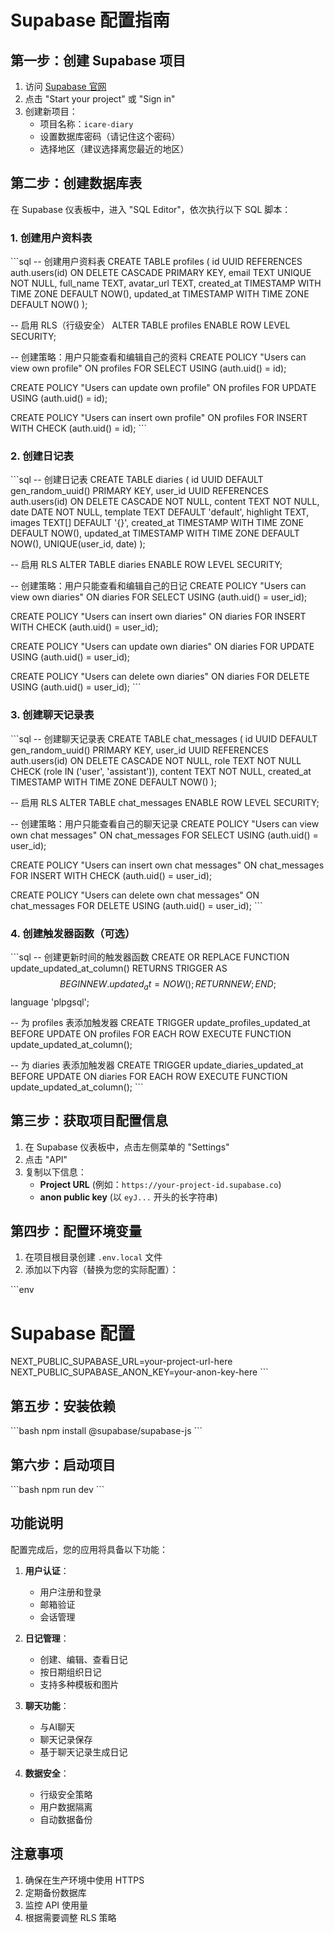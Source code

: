 # Supabase 配置指南

## 第一步：创建 Supabase 项目

1. 访问 [Supabase 官网](https://supabase.com)
2. 点击 "Start your project" 或 "Sign in"
3. 创建新项目：
   - 项目名称：`icare-diary`
   - 设置数据库密码（请记住这个密码）
   - 选择地区（建议选择离您最近的地区）

## 第二步：创建数据库表

在 Supabase 仪表板中，进入 "SQL Editor"，依次执行以下 SQL 脚本：

### 1. 创建用户资料表
\`\`\`sql
-- 创建用户资料表
CREATE TABLE profiles (
  id UUID REFERENCES auth.users(id) ON DELETE CASCADE PRIMARY KEY,
  email TEXT UNIQUE NOT NULL,
  full_name TEXT,
  avatar_url TEXT,
  created_at TIMESTAMP WITH TIME ZONE DEFAULT NOW(),
  updated_at TIMESTAMP WITH TIME ZONE DEFAULT NOW()
);

-- 启用 RLS（行级安全）
ALTER TABLE profiles ENABLE ROW LEVEL SECURITY;

-- 创建策略：用户只能查看和编辑自己的资料
CREATE POLICY "Users can view own profile" ON profiles
  FOR SELECT USING (auth.uid() = id);

CREATE POLICY "Users can update own profile" ON profiles
  FOR UPDATE USING (auth.uid() = id);

CREATE POLICY "Users can insert own profile" ON profiles
  FOR INSERT WITH CHECK (auth.uid() = id);
\`\`\`

### 2. 创建日记表
\`\`\`sql
-- 创建日记表
CREATE TABLE diaries (
  id UUID DEFAULT gen_random_uuid() PRIMARY KEY,
  user_id UUID REFERENCES auth.users(id) ON DELETE CASCADE NOT NULL,
  content TEXT NOT NULL,
  date DATE NOT NULL,
  template TEXT DEFAULT 'default',
  highlight TEXT,
  images TEXT[] DEFAULT '{}',
  created_at TIMESTAMP WITH TIME ZONE DEFAULT NOW(),
  updated_at TIMESTAMP WITH TIME ZONE DEFAULT NOW(),
  UNIQUE(user_id, date)
);

-- 启用 RLS
ALTER TABLE diaries ENABLE ROW LEVEL SECURITY;

-- 创建策略：用户只能查看和编辑自己的日记
CREATE POLICY "Users can view own diaries" ON diaries
  FOR SELECT USING (auth.uid() = user_id);

CREATE POLICY "Users can insert own diaries" ON diaries
  FOR INSERT WITH CHECK (auth.uid() = user_id);

CREATE POLICY "Users can update own diaries" ON diaries
  FOR UPDATE USING (auth.uid() = user_id);

CREATE POLICY "Users can delete own diaries" ON diaries
  FOR DELETE USING (auth.uid() = user_id);
\`\`\`

### 3. 创建聊天记录表
\`\`\`sql
-- 创建聊天记录表
CREATE TABLE chat_messages (
  id UUID DEFAULT gen_random_uuid() PRIMARY KEY,
  user_id UUID REFERENCES auth.users(id) ON DELETE CASCADE NOT NULL,
  role TEXT NOT NULL CHECK (role IN ('user', 'assistant')),
  content TEXT NOT NULL,
  created_at TIMESTAMP WITH TIME ZONE DEFAULT NOW()
);

-- 启用 RLS
ALTER TABLE chat_messages ENABLE ROW LEVEL SECURITY;

-- 创建策略：用户只能查看自己的聊天记录
CREATE POLICY "Users can view own chat messages" ON chat_messages
  FOR SELECT USING (auth.uid() = user_id);

CREATE POLICY "Users can insert own chat messages" ON chat_messages
  FOR INSERT WITH CHECK (auth.uid() = user_id);

CREATE POLICY "Users can delete own chat messages" ON chat_messages
  FOR DELETE USING (auth.uid() = user_id);
\`\`\`

### 4. 创建触发器函数（可选）
\`\`\`sql
-- 创建更新时间的触发器函数
CREATE OR REPLACE FUNCTION update_updated_at_column()
RETURNS TRIGGER AS $$
BEGIN
    NEW.updated_at = NOW();
    RETURN NEW;
END;
$$ language 'plpgsql';

-- 为 profiles 表添加触发器
CREATE TRIGGER update_profiles_updated_at 
    BEFORE UPDATE ON profiles 
    FOR EACH ROW 
    EXECUTE FUNCTION update_updated_at_column();

-- 为 diaries 表添加触发器
CREATE TRIGGER update_diaries_updated_at 
    BEFORE UPDATE ON diaries 
    FOR EACH ROW 
    EXECUTE FUNCTION update_updated_at_column();
\`\`\`

## 第三步：获取项目配置信息

1. 在 Supabase 仪表板中，点击左侧菜单的 "Settings"
2. 点击 "API"
3. 复制以下信息：
   - **Project URL** (例如：`https://your-project-id.supabase.co`)
   - **anon public key** (以 `eyJ...` 开头的长字符串)

## 第四步：配置环境变量

1. 在项目根目录创建 `.env.local` 文件
2. 添加以下内容（替换为您的实际配置）：

\`\`\`env
# Supabase 配置
NEXT_PUBLIC_SUPABASE_URL=your-project-url-here
NEXT_PUBLIC_SUPABASE_ANON_KEY=your-anon-key-here
\`\`\`

## 第五步：安装依赖

\`\`\`bash
npm install @supabase/supabase-js
\`\`\`

## 第六步：启动项目

\`\`\`bash
npm run dev
\`\`\`

## 功能说明

配置完成后，您的应用将具备以下功能：

1. **用户认证**：
   - 用户注册和登录
   - 邮箱验证
   - 会话管理

2. **日记管理**：
   - 创建、编辑、查看日记
   - 按日期组织日记
   - 支持多种模板和图片

3. **聊天功能**：
   - 与AI聊天
   - 聊天记录保存
   - 基于聊天记录生成日记

4. **数据安全**：
   - 行级安全策略
   - 用户数据隔离
   - 自动数据备份

## 注意事项

1. 确保在生产环境中使用 HTTPS
2. 定期备份数据库
3. 监控 API 使用量
4. 根据需要调整 RLS 策略
